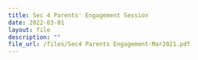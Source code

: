 ```yaml
---
title: Sec 4 Parents' Engagement Session
date: 2022-03-01
layout: file
description: ""
file_url: /files/Sec4 Parents Engagement-Mar2021.pdf
---
```

